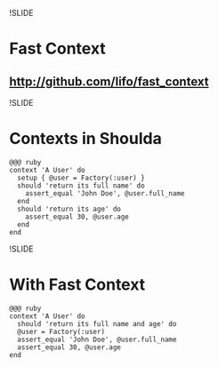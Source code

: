 !SLIDE
# Fast Context
## http://github.com/lifo/fast_context

!SLIDE
# Contexts in Shoulda
    @@@ ruby
    context 'A User' do
      setup { @user = Factory(:user) }
      should 'return its full name' do
        assert_equal 'John Doe', @user.full_name
      end
      should 'return its age' do
        assert_equal 30, @user.age
      end
    end

!SLIDE
# With Fast Context
    @@@ ruby
    context 'A User' do
      should 'return its full name and age' do
      @user = Factory(:user) 
      assert_equal 'John Doe', @user.full_name
      assert_equal 30, @user.age
    end
